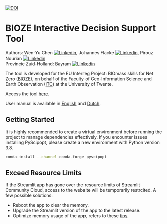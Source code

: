 [![DOI](https://zenodo.org/badge/682611837.svg)](https://zenodo.org/doi/10.5281/zenodo.10782927)

# BIOZE Interactive Decision Support Tool
Authors: Wen-Yu Chen [![Linkedin](https://i.stack.imgur.com/gVE0j.png)](https://www.linkedin.com/in/wenyuchen-tw-nl/), Johannes Flacke [![Linkedin](https://i.stack.imgur.com/gVE0j.png)](https://www.linkedin.com/in/johannes-flacke-38463340/), Pirouz Nourian [![Linkedin](https://i.stack.imgur.com/gVE0j.png)](https://www.linkedin.com/in/pirouz-nourian-71b10427/)  
Provincie Zuid-Holland: Bayram [![Linkedin]([https://i.stack.imgur.com/gVE0j.png)](https://www.linkedin.com/in/pirouz-nourian-71b10427/](https://www.linkedin.com/in/bayram-gurel/))  

The tool is developed for the EU Interreg Project: BIOmass skills for Net Zero ([BIOZE](https://www.interregnorthsea.eu/bioze)), on behalf of the Faculty of Geo-Information Science and Earth Observation ([ITC](https://www.itc.nl/)) at the University of Twente.  

Access the tool [here](https://bioze-interreg.streamlit.app/).  

User manual is available in [English](https://docs.google.com/document/d/1ycvVgknZ5-1XHSdp9uUJvC5qiD_btm0e/edit?usp=sharing&ouid=106170972880662385112&rtpof=true&sd=true "User Manual (Eng)") and [Dutch](https://docs.google.com/document/d/1kIgRok_GxITcHYWf_X_9CXxNyqwHAqdc/edit?usp=sharing&ouid=106170972880662385112&rtpof=true&sd=true "User Manual (Dutch)").  


<!-- GETTING STARTED -->
## Getting Started
It is highly recommended to create a virtual environment before running the project to manage dependencies effectively. If you encounter issues installing PyScipopt, please create a new environment with Python version 3.8.
  ```sh
  conda install --channel conda-forge pyscipopt
  ```

<!-- ### Installation-->

<!-- ### https://github.com/othneildrew/Best-README-Template/blob/master/BLANK_README.md-->


<!-- ERRORS -->
## Exceed Resource Limits 
If the Streamlit app has gone over the resource limits of Streamlit Community Cloud, access to the website will be temporarily restrcited. A few possible solutions:
* Reboot the app to clear the memory.
* Upgrade the Streamlit version of the app to the latest release.
* Optimize memory usage of the app, refers to these [tips](https://docs.streamlit.io/streamlit-community-cloud/manage-your-app#app-resources-and-limits "Manage your app resources and limits"). 

<!-- 
## File Descriptions
<details>
<summary>Data processing notebooks</summary>
<br>
This is how you dropdown.
</details>

<details>
<summary>Web app notebooks</summary>
<br>
Home.py
</details>
-->
